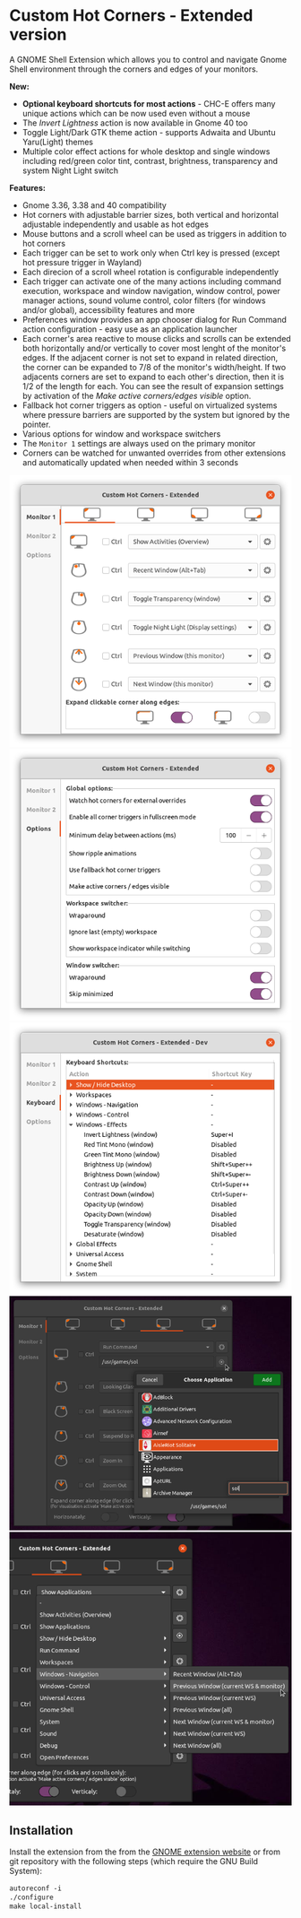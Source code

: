 # Custom Hot Corners - Extended version

A GNOME Shell Extension which allows you to control and navigate Gnome Shell environment through the corners and edges of your monitors.

**New:**
- **Optional keyboard shortcuts for most actions** - CHC-E offers many unique actions which can be now used even without a mouse
- The *Invert Lightness* action is now available in Gnome 40 too
- Toggle Light/Dark GTK theme action - supports Adwaita and Ubuntu Yaru(Light) themes
- Multiple color effect actions for whole desktop and single windows including red/green color tint, contrast, brightness, transparency and system Night Light switch

**Features:**
- Gnome 3.36, 3.38 and 40 compatibility
- Hot corners with adjustable barrier sizes, both vertical and horizontal adjustable independently and usable as hot edges
- Mouse buttons and a scroll wheel can be used as triggers in addition to hot corners
- Each trigger can be set to work only when Ctrl key is pressed (except hot pressure trigger in Wayland)
- Each direcion of a scroll wheel rotation is configurable independently
- Each trigger can activate one of the many actions including command execution, workspace and window navigation, window control, power manager actions, sound volume control, color filters (for windows and/or global), accessibility features and more
- Preferences window provides an app chooser dialog for Run Command action configuration - easy use as an application launcher
- Each corner's area reactive to mouse clicks and scrolls can be extended both horizontally and/or vertically to cover most lenght of the monitor's edges. If the adjacent corner is not set to expand in related direction, the corner can be expanded to 7/8 of the monitor's width/height. If two adjacents corners are set to expand to each other's direction, then it is 1/2 of the length for each. You can see the result of expansion settings by activation of the *Make active corners/edges visible* option.
- Fallback hot corner triggers as option - useful on virtualized systems where pressure barriers are supported by the system but ignored by the pointer.
- Various options for window and workspace switchers
- The `Monitor 1` settings are always used on the primary monitor
- Corners can be watched for unwanted overrides from other extensions and automatically updated when needed within 3 seconds

![Extension configuration window](screenshot.png)
![Extension configuration window](screenshot1.png)
![Extension configuration window](screenshot4.png)
![Extension configuration window](screenshot2.png)
![Extension configuration window](screenshot3.png)

## Installation

Install the extension from the from the [GNOME extension website](https://extensions.gnome.org/extension/4167/custom-hot-corners-extended/) or from git repository with the following steps (which require the GNU Build System):

    autoreconf -i
    ./configure
    make local-install
